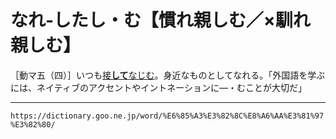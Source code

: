 # なれ‐したし・む【慣れ親しむ／×馴れ親しむ】

［動マ五（四）］いつも[接**して**](せっする（接する）)[なじむ](なじむ（馴染む）)。身近なものとしてなれる。「外国語を学ぶには、ネイティブのアクセントやイントネーションに―・むことが大切だ」

---
`https://dictionary.goo.ne.jp/word/%E6%85%A3%E3%82%8C%E8%A6%AA%E3%81%97%E3%82%80/`